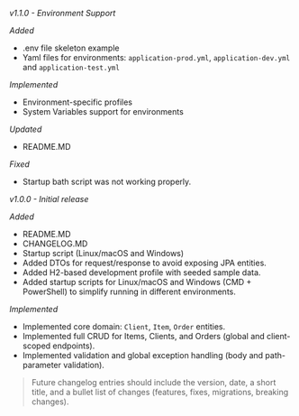 *v1.1.0 - Environment Support*

_Added_
- .env file skeleton example
- Yaml files for environments: `application-prod.yml`, `application-dev.yml` and `application-test.yml`

_Implemented_
- Environment-specific profiles
- System Variables support for environments

_Updated_
- README.MD

_Fixed_
- Startup bath script was not working properly.

*v1.0.0 - Initial release*

_Added_
- README.MD
- CHANGELOG.MD
- Startup script (Linux/macOS and Windows)
- Added DTOs for request/response to avoid exposing JPA entities.
- Added H2-based development profile with seeded sample data.
- Added startup scripts for Linux/macOS and Windows (CMD + PowerShell) to simplify running in different environments.

_Implemented_
- Implemented core domain: `Client`, `Item`, `Order` entities.
- Implemented full CRUD for Items, Clients, and Orders (global and client-scoped endpoints).
- Implemented validation and global exception handling (body and path-parameter validation).

> Future changelog entries should include the version, date, a short title, and a bullet list of changes (features,
> fixes, migrations, breaking changes).